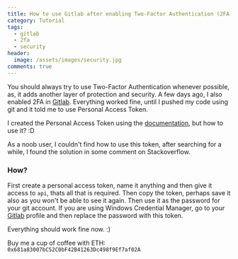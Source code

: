 ```yaml
---
title: How to use Gitlab after enabling Two-Factor Authentication (2FA)?
category: Tutorial
tags: 
  - gitlab
  - 2fa
  - security
header:
  image: /assets/images/security.jpg
comments: true
---
```




You should always try to use Two-Factor Authentication whenever possible, as, it adds another layer of  protection and security. A few days ago, I also enabled 2FA in [Gitlab](https://gitlab.com). Everything worked fine, until I pushed my code using git and it told me to use Personal Access Token. 

I created the Personal Access Token using the [documentation](https://docs.gitlab.com/ee/user/profile/personal_access_tokens.html), but how to use it? :D

As a noob user, I couldn't find how to use this token, after searching for a while, I found the solution in some comment on Stackoverflow. 

### How?

First create a personal access token, name it anything and then give it access to `api`, thats all that is required. Then copy the token, perhaps save it also as you won't be able to see it again. Then use it as the password for your git account. If you are using Windows Credential Manager, go to your [Gitlab](https://gitlab.com) profile and then replace the password with this token. 

Everything should work fine now. :)

Buy me a cup of coffee with ETH: `0x681a83007bC52C0bF42B41263Dc498f9Ef7af02A`